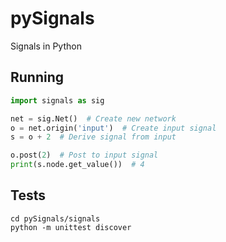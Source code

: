 # pySignals
Signals in Python

## Running
```python
import signals as sig

net = sig.Net()  # Create new network
o = net.origin('input')  # Create input signal
s = o + 2  # Derive signal from input

o.post(2)  # Post to input signal
print(s.node.get_value())  # 4
```

## Tests
```
cd pySignals/signals
python -m unittest discover
```
